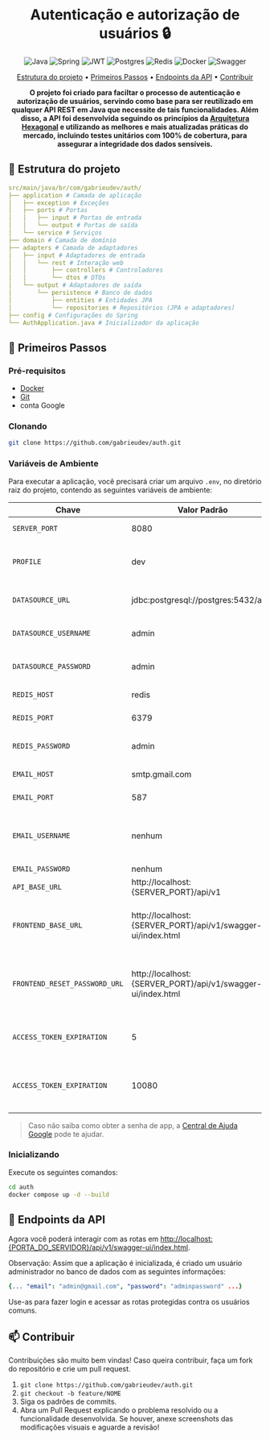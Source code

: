 <h1 align="center" style="font-weight: bold;">Autenticação e autorização de usuários 🔒</h1>

<p align="center">
  <img src="https://img.shields.io/badge/java-%23ED8B00.svg?style=for-the-badge&logo=openjdk&logoColor=white" alt="Java">
  <img src="https://img.shields.io/badge/spring-%236DB33F.svg?style=for-the-badge&logo=spring&logoColor=white" alt="Spring">
  <img src="https://img.shields.io/badge/JWT-black?style=for-the-badge&logo=JSON%20web%20tokens" alt="JWT">
  <img src="https://img.shields.io/badge/postgres-%23316192.svg?style=for-the-badge&logo=postgresql&logoColor=white" alt="Postgres">
  <img src="https://img.shields.io/badge/redis-%23DD0031.svg?style=for-the-badge&logo=redis&logoColor=white" alt="Redis">
  <img src="https://img.shields.io/badge/docker-%230db7ed.svg?style=for-the-badge&logo=docker&logoColor=white" alt="Docker">
  <img src="https://img.shields.io/badge/-Swagger-%23Clojure?style=for-the-badge&logo=swagger&logoColor=white" alt="Swagger">
</p>

<p align="center">
 <a href="#estrutura">Estrutura do projeto</a> • 
 <a href="#inicio">Primeiros Passos</a> • 
 <a href="#rotas">Endpoints da API</a> •
 <a href="#contribuir">Contribuir</a>
</p>

<p align="center">
  <b>O projeto foi criado para faciltar o processo de autenticação e autorização de usuários, servindo como base para ser reutilizado em qualquer API REST em Java que necessite de tais funcionalidades. Além disso, a API foi desenvolvida seguindo os princípios da <a href=https://medium.com/@marcio.kgr/arquitetura-hexagonal-8958fb3e5507>Arquitetura Hexagonal</a> e utilizando as melhores e mais atualizadas práticas do mercado, incluindo testes unitários com 100% de cobertura, para assegurar a integridade dos dados sensíveis.</b>
</p>

<h2 id="estrutura">📂 Estrutura do projeto</h2>

```yaml
src/main/java/br/com/gabrieudev/auth/
├── application # Camada de aplicação
│   ├── exception # Exceções
│   ├── ports # Portas
│   │   ├── input # Portas de entrada
│   │   └── output # Portas de saída
│   └── service # Serviços
├── domain # Camada de domínio
├── adapters # Camada de adaptadores
│   ├── input # Adaptadores de entrada
│   │   └── rest # Interação web
│   │       ├── controllers # Controladores
│   │       └── dtos # DTOs
│   └── output # Adaptadores de saída
│       └── persistence # Banco de dados
│           ├── entities # Entidades JPA
│           └── repositories # Repositórios (JPA e adaptadores)
├── config # Configurações do Spring
└── AuthApplication.java # Inicializador da aplicação
```

<h2 id="inicio">🚀 Primeiros Passos</h2>

<h3>Pré-requisitos</h3>

- [Docker](https://www.docker.com/get-started/)
- [Git](https://git-scm.com/downloads)
- conta Google

<h3>Clonando</h3>

```bash
git clone https://github.com/gabrieudev/auth.git
```

<h3>Variáveis de Ambiente</h3>

Para executar a aplicação, você precisará criar um arquivo `.env`, no diretório raiz do projeto, contendo as seguintes variáveis de ambiente:

| Chave                         | Valor Padrão                                                | Obrigatória | Descrição                                                                  |
| ----------------------------- | ----------------------------------------------------------- | ----------- | -------------------------------------------------------------------------- |
| `SERVER_PORT`                 | 8080                                                        | não         | porta do servidor.                                                         |
| `PROFILE`                     | dev                                                         | não         | profile no qual a aplicação irá rodar (dev ou prod).                       |
| `DATASOURCE_URL`              | jdbc:postgresql://postgres:5432/auth                        | não         | URL de conexão com o banco de dados.                                       |
| `DATASOURCE_USERNAME`         | admin                                                       | não         | usuário de conexão com o banco de dados.                                   |
| `DATASOURCE_PASSWORD`         | admin                                                       | não         | senha de conexão com o banco de dados.                                     |
| `REDIS_HOST`                  | redis                                                       | não         | host de conexão com o Redis.                                               |
| `REDIS_PORT`                  | 6379                                                        | não         | porta de conexão com o Redis.                                              |
| `REDIS_PASSWORD`              | admin                                                       | não         | senha de conexão com o Redis.                                              |
| `EMAIL_HOST`                  | smtp.gmail.com                                              | não         | host para envio de e-mails.                                                |
| `EMAIL_PORT`                  | 587                                                         | não         | porta para envio de e-mails.                                               |
| `EMAIL_USERNAME`              | nenhum                                                      | sim         | e-mail para envios de notificações através da aplicação.                   |
| `EMAIL_PASSWORD`              | nenhum                                                      | sim         | senha de app.                                                              |
| `API_BASE_URL`                | http://localhost:{SERVER_PORT}/api/v1                       | não         | URL base da API.                                                           |
| `FRONTEND_BASE_URL`           | http://localhost:{SERVER_PORT}/api/v1/swagger-ui/index.html | não         | URL de alguma interface para redirecionamento (Swagger como padrão).       |
| `FRONTEND_RESET_PASSWORD_URL` | http://localhost:{SERVER_PORT}/api/v1/swagger-ui/index.html | não         | URL de página para redefinição de senha no frontend (Swagger como padrão). |
| `ACCESS_TOKEN_EXPIRATION`     | 5                                                           | não         | tempo de validade do token de acesso em minutos.                           |
| `ACCESS_TOKEN_EXPIRATION`     | 10080                                                       | não         | tempo de validade do token de atualização em minutos.                      |

> Caso não saiba como obter a senha de app, a [Central de Ajuda Google](https://support.google.com/accounts/answer/185833?hl=pt-BR) pode te ajudar.

<h3>Inicializando</h3>

Execute os seguintes comandos:

```bash
cd auth
docker compose up -d --build
```

<h2 id="rotas">📍 Endpoints da API</h2>

Agora você poderá interagir com as rotas em [http://localhost:{PORTA_DO_SERVIDOR}/api/v1/swagger-ui/index.html](http://localhost:{PORTA_DO_SERVIDOR}/api/v1/swagger-ui/index.html).

Observação: Assim que a aplicação é inicializada, é criado um usuário administrador no banco de dados com as seguintes informações:

```yaml
{... "email": "admin@gmail.com", "password": "adminpassword" ...}
```

Use-as para fazer login e acessar as rotas protegidas contra os usuários comuns.

<h2 id="contribuir">📫 Contribuir</h2>

Contribuições são muito bem vindas! Caso queira contribuir, faça um fork do repositório e crie um pull request.

1. `git clone https://github.com/gabrieudev/auth.git`
2. `git checkout -b feature/NOME`
3. Siga os padrões de commits.
4. Abra um Pull Request explicando o problema resolvido ou a funcionalidade desenvolvida. Se houver, anexe screenshots das modificações visuais e aguarde a revisão!
